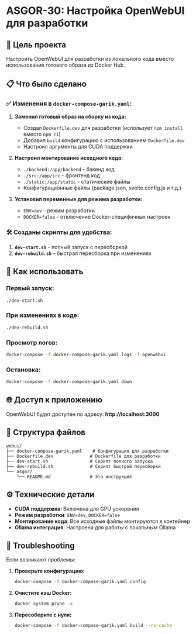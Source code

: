 # ASGOR-30: Настройка OpenWebUI для разработки

## 🎯 Цель проекта
Настроить OpenWebUI для разработки из локального кода вместо использования готового образа из Docker Hub.

## 📋 Что было сделано

### ✅ Изменения в `docker-compose-garik.yaml`:

1. **Заменил готовый образ на сборку из кода:**
   - Создал `Dockerfile.dev` для разработки (использует `npm install` вместо `npm ci`)
   - Добавил `build` конфигурацию с использованием `Dockerfile.dev`
   - Настроил аргументы для CUDA поддержки

2. **Настроил монтирование исходного кода:**
   - `./backend:/app/backend` - бэкенд код
   - `./src:/app/src` - фронтенд код  
   - `./static:/app/static` - статические файлы
   - Конфигурационные файлы (package.json, svelte.config.js и т.д.)

3. **Установил переменные для режима разработки:**
   - `ENV=dev` - режим разработки
   - `DOCKER=false` - отключение Docker-специфичных настроек

### 🛠️ Созданы скрипты для удобства:

1. **`dev-start.sh`** - полный запуск с пересборкой
2. **`dev-rebuild.sh`** - быстрая пересборка при изменениях

## 🚀 Как использовать

### Первый запуск:
```bash
./dev-start.sh
```

### При изменениях в коде:
```bash
./dev-rebuild.sh
```

### Просмотр логов:
```bash
docker-compose -f docker-compose-garik.yaml logs -f openwebui
```

### Остановка:
```bash
docker-compose -f docker-compose-garik.yaml down
```

## 🌐 Доступ к приложению

OpenWebUI будет доступен по адресу: **http://localhost:3000**

## 📁 Структура файлов

```
webui/
├── docker-compose-garik.yaml    # Конфигурация для разработки
├── Dockerfile.dev              # Dockerfile для разработки
├── dev-start.sh                # Скрипт полного запуска
├── dev-rebuild.sh              # Скрипт быстрой пересборки
└── asgor/
    └── README.md               # Эта инструкция
```

## ⚙️ Технические детали

- **CUDA поддержка**: Включена для GPU ускорения
- **Режим разработки**: `ENV=dev`, `DOCKER=false`
- **Монтирование кода**: Все исходные файлы монтируются в контейнер
- **Ollama интеграция**: Настроена для работы с локальным Ollama

## 🔧 Troubleshooting

Если возникают проблемы:

1. **Проверьте конфигурацию:**
   ```bash
   docker-compose -f docker-compose-garik.yaml config
   ```

2. **Очистите кэш Docker:**
   ```bash
   docker system prune -a
   ```

3. **Пересоберите с нуля:**
   ```bash
   docker-compose -f docker-compose-garik.yaml build --no-cache
   ```
